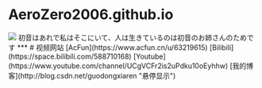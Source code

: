 # AeroZero2006.github.io
<img style="-webkit-user-select: none;margin: auto;background-color: hsl(0, 0%, 90%);transition: background-color 300ms;" src="https://ipcounter.ihcr.top/">  
初音はあれで私はそこにいて、人は生きているのは初音のお姉さんのためです  
***
# 视频网站  
[AcFun](https://www.acfun.cn/u/63219615)  
[Bilibili](https://space.bilibili.com/588710168)
[Youtube](https://www.youtube.com/channel/UCgVCFr2is2uPdku10oEyhhw)  
[我的博客](http://blog.csdn.net/guodongxiaren "悬停显示")
